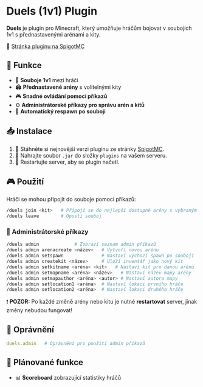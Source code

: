 # Duels (1v1) Plugin

**Duels** je plugin pro Minecraft, který umožňuje hráčům bojovat v soubojích 1v1 s přednastavenými arénami a kity.

🔗 [Stránka pluginu na SpigotMC](https://www.spigotmc.org/resources/duels-1v1-1-16-plugin.95752/)

## 🚀 Funkce
- 🥊 **Souboje 1v1** mezi hráči
- 🏟 **Přednastavené arény** s volitelnými kity
- 🎮 **Snadné ovládání pomocí příkazů**
- ⚙️ **Administrátorské příkazy pro správu arén a kitů**
- 🔄 **Automatický respawn po souboji**

## 📥 Instalace
1. 📂 Stáhněte si nejnovější verzi pluginu ze stránky [SpigotMC](https://www.spigotmc.org/resources/duels-1v1-1-16-plugin.95752/).
2. 📁 Nahrajte soubor `.jar` do složky `plugins` na vašem serveru.
3. 🔄 Restartujte server, aby se plugin načetl.

## 🎮 Použití
Hráči se mohou připojit do souboje pomocí příkazů:
```bash
/duels join <kit>   # Připojí se do nejlepší dostupné arény s vybraným kitem
/duels leave        # Opustí souboj
```

### 🔧 Administrátorské příkazy
```bash
/duels admin             # Zobrazí seznam admin příkazů
/duels admin arenacreate <název>   # Vytvoří novou arénu
/duels admin setspawn              # Nastaví výchozí spawn po souboji
/duels admin createkit <název>     # Uloží inventář jako nový kit
/duels admin setkitname <aréna> <kit>   # Nastaví kit pro danou arénu
/duels admin setmapname <aréna> <název>   # Nastaví název mapy arény
/duels admin setmapauthor <aréna> <autor> # Nastaví autora mapy
/duels admin setlocation1 <aréna>  # Nastaví lokaci prvního hráče
/duels admin setlocation2 <aréna>  # Nastaví lokaci druhého hráče
```

❗ **POZOR:** Po každé změně arény nebo kitu je nutné **restartovat** server, jinak změny nebudou fungovat!

## 🔑 Oprávnění
```yaml
duels.admin   # Oprávnění pro použití admin příkazů
```

## 📌 Plánované funkce
- 📊 **Scoreboard** zobrazující statistiky hráčů
